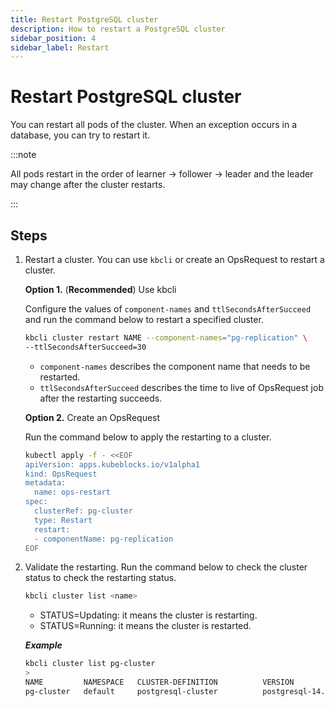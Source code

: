 ```yaml
---
title: Restart PostgreSQL cluster
description: How to restart a PostgreSQL cluster
sidebar_position: 4
sidebar_label: Restart
---
```


# Restart PostgreSQL cluster
You can restart all pods of the cluster. When an exception occurs in a database, you can try to restart it.

:::note

All pods restart in the order of learner -> follower -> leader and the leader may change after the cluster restarts.

:::

## Steps

1. Restart a cluster.
  You can use `kbcli` or create an OpsRequest to restart a cluster.
  
   **Option 1.** (**Recommended**) Use kbcli
   
   Configure the values of `component-names` and `ttlSecondsAfterSucceed` and run the command below to restart a specified cluster.
   ```bash
   kbcli cluster restart NAME --component-names="pg-replication" \
   --ttlSecondsAfterSucceed=30
   ```
   - `component-names` describes the component name that needs to be restarted.
   - `ttlSecondsAfterSucceed` describes the time to live of OpsRequest job after the restarting succeeds.

   **Option 2.** Create an OpsRequest

   Run the command below to apply the restarting to a cluster. 
   ```bash
   kubectl apply -f - <<EOF
   apiVersion: apps.kubeblocks.io/v1alpha1
   kind: OpsRequest
   metadata:
     name: ops-restart
   spec:
     clusterRef: pg-cluster
     type: Restart 
     restart:
     - componentName: pg-replication
   EOF
   ```
2. Validate the restarting.
   Run the command below to check the cluster status to check the restarting status.
   ```bash
   kbcli cluster list <name>
   ```
   - STATUS=Updating: it means the cluster is restarting.
   - STATUS=Running: it means the cluster is restarted.
   
   ***Example***

     ```bash
     kbcli cluster list pg-cluster
     >
     NAME         NAMESPACE   CLUSTER-DEFINITION          VERSION             TERMINATION-POLICY   STATUS    CREATED-TIME
     pg-cluster   default     postgresql-cluster          postgresql-14.7.0   Delete               Running   Mar 03,2023 18:28 UTC+0800
     ```
